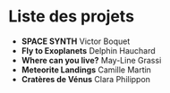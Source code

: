 # Liste des projets

* **SPACE SYNTH** Victor Boquet
* **Fly to Exoplanets** Delphin Hauchard
* **Where can you live?** May-Line Grassi
* **Meteorite Landings** Camille Martin
* **Cratères de Vénus** Clara Philippon
